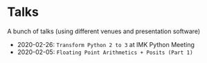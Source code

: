 # Talks

A bunch of talks (using different venues and presentation software)

- 2020-02-26: `Transform Python 2 to 3` at IMK Python Meeting
- 2020-02-05: `Floating Point Arithmetics + Posits (Part 1)`
